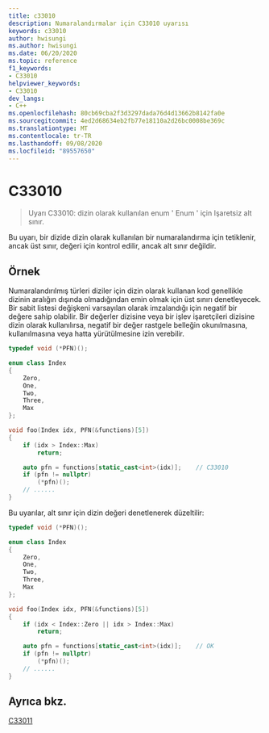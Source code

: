 ```yaml
---
title: c33010
description: Numaralandırmalar için C33010 uyarısı
keywords: c33010
author: hwisungi
ms.author: hwisungi
ms.date: 06/20/2020
ms.topic: reference
f1_keywords:
- C33010
helpviewer_keywords:
- C33010
dev_langs:
- C++
ms.openlocfilehash: 80cb69cba2f3d3297dada76d4d13662b8142fa0e
ms.sourcegitcommit: 4ed2d68634eb2fb77e18110a2d26bc0008be369c
ms.translationtype: MT
ms.contentlocale: tr-TR
ms.lasthandoff: 09/08/2020
ms.locfileid: "89557650"
---
```

# <a name="c33010"></a>C33010

> Uyarı C33010: dizin olarak kullanılan enum ' Enum ' için Işaretsiz alt sınır.

Bu uyarı, bir dizide dizin olarak kullanılan bir numaralandırma için tetiklenir, ancak üst sınır, değeri için kontrol edilir, ancak alt sınır değildir.

## <a name="example"></a>Örnek

Numaralandırılmış türleri diziler için dizin olarak kullanan kod genellikle dizinin aralığın dışında olmadığından emin olmak için üst sınırı denetleyecek. Bir sabit listesi değişkeni varsayılan olarak imzalandığı için negatif bir değere sahip olabilir. Bir değerler dizisine veya bir işlev işaretçileri dizisine dizin olarak kullanılırsa, negatif bir değer rastgele belleğin okunılmasına, kullanılmasına veya hatta yürütülmesine izin verebilir.

```cpp
typedef void (*PFN)();

enum class Index
{
    Zero,
    One,
    Two,
    Three,
    Max
};

void foo(Index idx, PFN(&functions)[5])
{
    if (idx > Index::Max)
        return;

    auto pfn = functions[static_cast<int>(idx)];    // C33010
    if (pfn != nullptr)
        (*pfn)();
    // ......
}
```
Bu uyarılar, alt sınır için dizin değeri denetlenerek düzeltilir:

```cpp
typedef void (*PFN)();

enum class Index
{
    Zero,
    One,
    Two,
    Three,
    Max
};

void foo(Index idx, PFN(&functions)[5])
{
    if (idx < Index::Zero || idx > Index::Max)
        return;

    auto pfn = functions[static_cast<int>(idx)];    // OK
    if (pfn != nullptr)
        (*pfn)();
    // ......
}
```

## <a name="see-also"></a>Ayrıca bkz.

[C33011](/cpp/code-quality/c33011)
